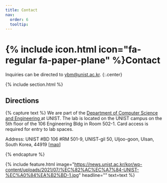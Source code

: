 ```yaml
---
title: Contact
nav:
  order: 6
  tooltip: 
---
```


# {% include icon.html icon="fa-regular fa-paper-plane" %}Contact


Inquiries can be directed to [ybm@unist.ac.kr](mailto:ybm@unist.ac.kr).
{:.center}

{% include section.html %}

## Directions

{% capture text %}
We are part of the [Department of  Computer Science and Engineering ](https://cse.unist.ac.kr/) at UNIST. The lab is located on the UNIST campus on the 5th floor of the 106 Engineering Bldg in Room 502-1.  Card access is required for entry to lab spaces.

Address: UNIST #BD 106 #RM 501-9, UNIST-gil 50, Uljoo-goon, Ulsan, South Korea, 44919 [[map](https://maps.app.goo.gl/acv1ejgGa7mrF6hF6)]

{% endcapture %}

{%
  include feature.html
  image="https://news.unist.ac.kr/kor/wp-content/uploads/2021/07/%EC%82%AC%EC%A7%84-UNIST-%EC%A0%84%EA%B2%BD-1.jpg"
  headline=""
  text=text
%}